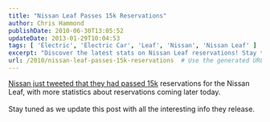 ```yaml
---
title: "Nissan Leaf Passes 15k Reservations"
author: Chris Hammond
publishDate: 2010-06-30T13:05:52
updateDate: 2013-01-29T10:04:53
tags: [ 'Electric', 'Electric Car', 'Leaf', 'Nissan', 'Nissan Leaf' ]
excerpt: "Discover the latest stats on Nissan Leaf reservations! Stay tuned for updates as we reveal more details and insights from Nissan's recent tweet."
url: /2010/nissan-leaf-passes-15k-reservations  # Use the generated URL with year
---
```

<a href=" https://cjh.am/d1rPf7 ">Nissan just tweeted that they had passed 15k</a> reservations for the Nissan Leaf, with more statistics about reservations coming later today.<br /> <br /> Stay tuned as we update this post with all the interesting info they release.


